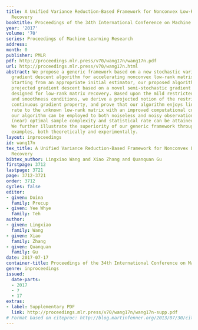 ```yaml
---
title: A Unified Variance Reduction-Based Framework for Nonconvex Low-Rank Matrix
  Recovery
booktitle: Proceedings of the 34th International Conference on Machine Learning
year: '2017'
volume: '70'
series: Proceedings of Machine Learning Research
address: 
month: 0
publisher: PMLR
pdf: http://proceedings.mlr.press/v70/wang17n/wang17n.pdf
url: http://proceedings.mlr.press/v70/wang17n.html
abstract: We propose a generic framework based on a new stochastic variance-reduced
  gradient descent algorithm for accelerating nonconvex low-rank matrix recovery.
  Starting from an appropriate initial estimator, our proposed algorithm performs
  projected gradient descent based on a novel semi-stochastic gradient specifically
  designed for low-rank matrix recovery. Based upon the mild restricted strong convexity
  and smoothness conditions, we derive a projected notion of the restricted Lipschitz
  continuous gradient property, and prove that our algorithm enjoys linear convergence
  rate to the unknown low-rank matrix with an improved computational complexity. Moreover,
  our algorithm can be employed to both noiseless and noisy observations, where the
  (near) optimal sample complexity and statistical rate can be attained respectively.
  We further illustrate the superiority of our generic framework through several specific
  examples, both theoretically and experimentally.
layout: inproceedings
id: wang17n
tex_title: A Unified Variance Reduction-Based Framework for Nonconvex Low-Rank Matrix
  Recovery
bibtex_author: Lingxiao Wang and Xiao Zhang and Quanquan Gu
firstpage: 3712
lastpage: 3721
page: 3712-3721
order: 3712
cycles: false
editor:
- given: Doina
  family: Precup
- given: Yee Whye
  family: Teh
author:
- given: Lingxiao
  family: Wang
- given: Xiao
  family: Zhang
- given: Quanquan
  family: Gu
date: 2017-07-17
container-title: Proceedings of the 34th International Conference on Machine Learning
genre: inproceedings
issued:
  date-parts:
  - 2017
  - 7
  - 17
extras:
- label: Supplementary PDF
  link: http://proceedings.mlr.press/v70/wang17n/wang17n-supp.pdf
# Format based on citeproc: http://blog.martinfenner.org/2013/07/30/citeproc-yaml-for-bibliographies/
---
```

